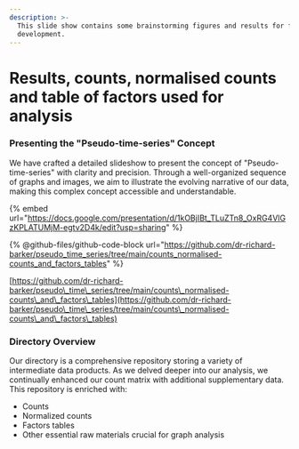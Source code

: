 ```yaml
---
description: >-
  This slide show contains some brainstorming figures and results for further
  development.
---
```


# Results, counts, normalised counts and table of factors used for analysis

### Presenting the "Pseudo-time-series" Concept

We have crafted a detailed slideshow to present the concept of "Pseudo-time-series" with clarity and precision. Through a well-organized sequence of graphs and images, we aim to illustrate the evolving narrative of our data, making this complex concept accessible and understandable.

{% embed url="https://docs.google.com/presentation/d/1kOBjIBt_TLuZTn8_OxRG4VlGzKPLATUMjM-egtv2D4k/edit?usp=sharing" %}

{% @github-files/github-code-block url="https://github.com/dr-richard-barker/pseudo_time_series/tree/main/counts_normalised-counts_and_factors_tables" %}

[https://github.com/dr-richard-barker/pseudo\_time\_series/tree/main/counts\_normalised-counts\_and\_factors\_tables](https://github.com/dr-richard-barker/pseudo\_time\_series/tree/main/counts\_normalised-counts\_and\_factors\_tables)



### Directory Overview

Our directory is a comprehensive repository storing a variety of intermediate data products. As we delved deeper into our analysis, we continually enhanced our count matrix with additional supplementary data. This repository is enriched with:

* Counts
* Normalized counts
* Factors tables
* Other essential raw materials crucial for graph analysis
